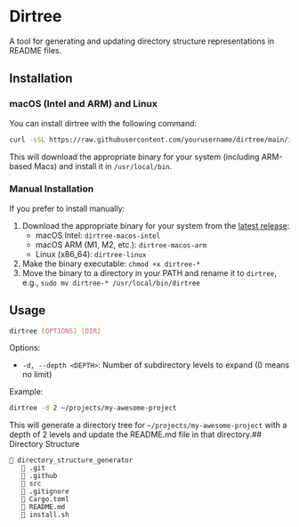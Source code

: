 # Dirtree

A tool for generating and updating directory structure representations in README files.

## Installation

### macOS (Intel and ARM) and Linux

You can install dirtree with the following command:

```bash
curl -sSL https://raw.githubusercontent.com/yourusername/dirtree/main/install.sh | bash
```

This will download the appropriate binary for your system (including ARM-based Macs) and install it in `/usr/local/bin`.

### Manual Installation

If you prefer to install manually:

1. Download the appropriate binary for your system from the [latest release](https://github.com/yourusername/dirtree/releases/latest):
   - macOS Intel: `dirtree-macos-intel`
   - macOS ARM (M1, M2, etc.): `dirtree-macos-arm`
   - Linux (x86_64): `dirtree-linux`
2. Make the binary executable: `chmod +x dirtree-*`
3. Move the binary to a directory in your PATH and rename it to `dirtree`, e.g., `sudo mv dirtree-* /usr/local/bin/dirtree`

## Usage

```bash
dirtree [OPTIONS] [DIR]
```

Options:
- `-d, --depth <DEPTH>`: Number of subdirectory levels to expand (0 means no limit)

Example:
```bash
dirtree -d 2 ~/projects/my-awesome-project
```

This will generate a directory tree for `~/projects/my-awesome-project` with a depth of 2 levels and update the README.md file in that directory.## Directory Structure

```
📁 directory_structure_generator
   📁 .git
   📁 .github
   📁 src
   📄 .gitignore
   📄 Cargo.toml
   📝 README.md
   📜 install.sh

```
